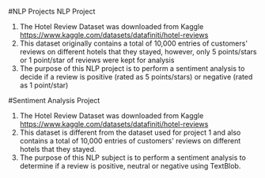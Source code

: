 #NLP Projects
NLP Project 
1. The Hotel Review Dataset was downloaded from Kaggle https://www.kaggle.com/datasets/datafiniti/hotel-reviews
2. This dataset originally contains a total of 10,000 entries of customers' reviews on different hotels that they stayed, however, only 5 points/stars or 1 point/star of reviews were kept for analysis
3. The purpose of this NLP project is to perform a sentiment analysis to decide if a review is positive (rated as 5 points/stars) or negative (rated as 1 point/star)

#Sentiment Analysis Project
1. The Hotel Review Dataset was downloaded from Kaggle https://www.kaggle.com/datasets/datafiniti/hotel-reviews
2. This dataset is different from the dataset used for project 1 and also contains a total of 10,000 entries of customers' reviews on different hotels that they stayed.
3. The purpose of this NLP subject is to perform a sentiment analysis to determine if a review is positive, neutral or negative using TextBlob.
